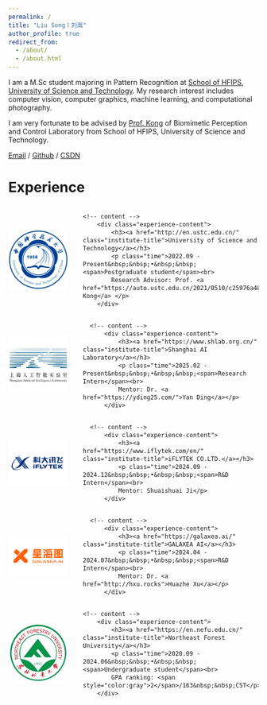 ```yaml
---
permalink: /
title: "Liu Song丨刘嵩"
author_profile: true
redirect_from: 
  - /about/
  - /about.html
---
```


I am a M.Sc student majoring in Pattern Recognition at [School of HFIPS](https://english.hf.cas.cn/), [University of Science and Technology](http://en.ustc.edu.cn/). My research interest includes computer vision, computer graphics, machine learning, and computational photography.

I am very fortunate to be advised by [Prof. Kong](https://auto.ustc.edu.cn/2021/0510/c25976a484868/page.htm) of Biomimetic Perception and Control Laboratory from School of HFIPS, University of Science and Technology.

<!-- You can find my CV here: [Scrat's Curriculum Vitae](../assets/Curriculum_Vitae.pdf). -->

[Email](mailto:song_ustc@mail.ustc.edu.cn) / [Github](https://github.com/LiuSong-Scrat) / [CSDN](https://blog.csdn.net/qq_57994524?type=blog)

<!-- News
======
🎉2023.04	第二十二届RoboMaster2023机甲大师高校联盟赛(黑龙江站)	冠军

🎉2023.08	第二十二届RoboMaster2023超级对抗赛（全球总决赛）	全国一等奖


Many of the features of dynamic content management systems (like Wordpress) can be achieved in this fashion, using a fraction of the computational resources and with far less vulnerability to hacking and DDoSing. You can also modify the theme to your heart's content without touching the content of your site. If you get to a point where you've broken something in Jekyll/HTML/CSS beyond repair, your markdown files describing your talks, publications, etc. are safe. You can rollback the changes or even delete the repository and start over - just be sure to save the markdown files! Finally, you can also write scripts that process the structured data on the site, such as [this one](https://github.com/academicpages/academicpages.github.io/blob/master/talkmap.ipynb) that analyzes metadata in pages about talks to display [a map of every location you've given a talk](https://academicpages.github.io/talkmap.html).

Research
======
Development of All-directional Automatic Scanning Sorting System for Irregular Packages

Tomato-GraspNet：An end-to-end tomato grasp detection network for agriculture based on RGB-XYZ fusion with MHCA


Site-wide configuration
------
For site content, there is one markdown file for each type of content, which are stored in directories like _publications, _talks, _posts, _teaching, or _pages. For example, each talk is a markdown file in the [_talks directory](https://github.com/academicpages/academicpages.github.io/tree/master/_talks). At the top of each markdown file is structured data in YAML about the talk, which the theme will parse to do lots of cool stuff. The same structured data about a talk is used to generate the list of talks on the [Talks page](https://academicpages.github.io/talks), each [individual page](https://academicpages.github.io/talks/2012-03-01-talk-1) for specific talks, the talks section for the [CV page](https://academicpages.github.io/cv), and the [map of places you've given a talk](https://academicpages.github.io/talkmap.html) (if you run this [python file](https://github.com/academicpages/academicpages.github.io/blob/master/talkmap.py) or [Jupyter notebook](https://github.com/academicpages/academicpages.github.io/blob/master/talkmap.ipynb), which creates the HTML for the map based on the contents of the _talks directory). -->

Experience
======

<div class="section experience-item">
    <!-- badge -->
        <img src="../images/USTC.png" alt="USTC" class="institute-logo">

    <!-- content -->
        <div class="experience-content">
            <h3><a href="http://en.ustc.edu.cn/" class="institute-title">University of Science and Technology</a></h3>
            <p class="time">2022.09 - Present&nbsp;&nbsp;•&nbsp;&nbsp;<span>Postgraduate student</span><br>
            Research Advisor: Prof. <a href="https://auto.ustc.edu.cn/2021/0510/c25976a484868/page.htm">Deyi Kong</a> </p>
        </div>
</div>

<div class="section experience-item">
      <!-- badge -->
          <img src="images/pjlab.png" alt="Shanghai AI Laboratory" class="institute-logo">
  
      <!-- content -->
          <div class="experience-content">
              <h3><a href="https://www.shlab.org.cn/" class="institute-title">Shanghai AI Laboratory</a></h3>
              <p class="time">2025.02 - Present&nbsp;&nbsp;•&nbsp;&nbsp;<span>Research Intern</span><br>
              Mentor: Dr. <a href="https://yding25.com/">Yan Ding</a></p>
          </div>
</div>

 <div class="section experience-item">
      <!-- badge -->
          <img src="images/IFLYTEK.png" alt="iFLYTEK CO.LTD." class="institute-logo">
  
      <!-- content -->
          <div class="experience-content">
              <h3><a href="https://www.iflytek.com/en/" class="institute-title">iFLYTEK CO.LTD.</a></h3>
              <p class="time">2024.09 - 2024.12&nbsp;&nbsp;•&nbsp;&nbsp;<span>R&D Intern</span><br>
              Mentor: Shuaishuai Ji</p>
          </div>
</div>

<div class="section experience-item">
      <!-- badge -->
          <img src="images/GALAXEA.png" alt="GALAXEA AI" class="institute-logo">
  
      <!-- content -->
          <div class="experience-content">
              <h3><a href="https://galaxea.ai/" class="institute-title">GALAXEA AI</a></h3>
              <p class="time">2024.04 - 2024.07&nbsp;&nbsp;•&nbsp;&nbsp;<span>R&D Intern</span><br>
              Mentor: Dr. <a href="http://hxu.rocks">Huazhe Xu</a></p>
          </div>
</div>

<div class="section experience-item">
    <!-- badge -->
        <img src="../images/NEFU.png" alt="NEFU" class="institute-logo">

    <!-- content -->
        <div class="experience-content">
            <h3><a href="https://en.nefu.edu.cn/" class="institute-title">Northeast Forest University</a></h3>
            <p class="time">2020.09 - 2024.06&nbsp;&nbsp;•&nbsp;&nbsp;<span>Undergraduate student</span><br>
            GPA ranking: <span style="color:gray">2</span>/163&nbsp;&nbsp;CST</p>
        </div>
</div>

<style>
.experience-item {
    margin-left: 0px;
    display: flex;
    align-items: center;
    margin-bottom: 0px;
    
}
.institute-logo {
    max-width: 120px;
    margin-right: 30px;
}
.institute-title {
    color: #003373;
    font-size: 22px;
    line-height: 26px;
}

.institute-title:hover {
    border-bottom: 1px solid #003373;
}

.experience-content p span {
    font-style: normal;
    color:gray;
}

.experience-content h3,
.experience-content p {
    margin: 0;
    font-weight:normal;
}


.experience-content a{
    text-decoration: none;
}
</style>


